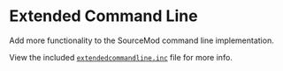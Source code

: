 # Extended Command Line

Add more functionality to the SourceMod command line implementation.

View the included [`extendedcommandline.inc`](include/extendedcommandline.inc) file for more info.
